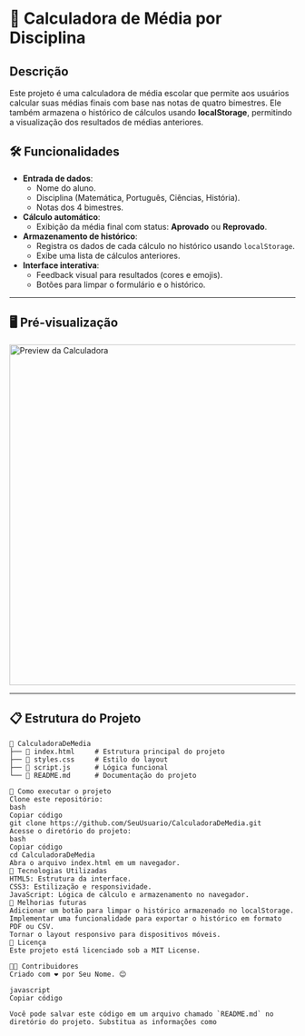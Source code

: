 # 📘 Calculadora de Média por Disciplina

## Descrição
Este projeto é uma calculadora de média escolar que permite aos usuários calcular suas médias finais com base nas notas de quatro bimestres. Ele também armazena o histórico de cálculos usando **localStorage**, permitindo a visualização dos resultados de médias anteriores.

## 🛠 Funcionalidades
- **Entrada de dados**:
  - Nome do aluno.
  - Disciplina (Matemática, Português, Ciências, História).
  - Notas dos 4 bimestres.
- **Cálculo automático**:
  - Exibição da média final com status: **Aprovado** ou **Reprovado**.
- **Armazenamento de histórico**:
  - Registra os dados de cada cálculo no histórico usando `localStorage`.
  - Exibe uma lista de cálculos anteriores.
- **Interface interativa**:
  - Feedback visual para resultados (cores e emojis).
  - Botões para limpar o formulário e o histórico.

---

## 🖥 Pré-visualização
<img src="preview.png" alt="Preview da Calculadora" width="600px">

---

## 📋 Estrutura do Projeto
```plaintext
📂 CalculadoraDeMedia
├── 📄 index.html     # Estrutura principal do projeto
├── 📄 styles.css     # Estilo do layout
├── 📄 script.js      # Lógica funcional
└── 📄 README.md      # Documentação do projeto

🚀 Como executar o projeto
Clone este repositório:
bash
Copiar código
git clone https://github.com/SeuUsuario/CalculadoraDeMedia.git
Acesse o diretório do projeto:
bash
Copiar código
cd CalculadoraDeMedia
Abra o arquivo index.html em um navegador.
📂 Tecnologias Utilizadas
HTML5: Estrutura da interface.
CSS3: Estilização e responsividade.
JavaScript: Lógica de cálculo e armazenamento no navegador.
🔧 Melhorias futuras
Adicionar um botão para limpar o histórico armazenado no localStorage.
Implementar uma funcionalidade para exportar o histórico em formato PDF ou CSV.
Tornar o layout responsivo para dispositivos móveis.
📄 Licença
Este projeto está licenciado sob a MIT License.

🧑‍💻 Contribuidores
Criado com ❤️ por Seu Nome. 😊

javascript
Copiar código

Você pode salvar este código em um arquivo chamado `README.md` no diretório do projeto. Substitua as informações como 

